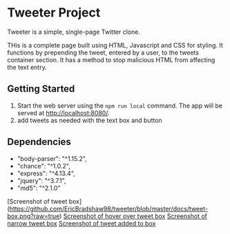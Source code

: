 # Tweeter Project

Tweeter is a simple, single-page Twitter clone.

THis is a complete page built using HTML, Javascript and CSS for styling. It functions by prepending the tweet, entered by a user, to the tweets container section. It has a method to stop malicious HTML from affecting the text entry.

## Getting Started


1. Start the web server using the `npm run local` command. The app will be served at <http://localhost:8080/>.
2. add tweets as needed with the text box and button

## Dependencies

- "body-parser": "^1.15.2",
-   "chance": "^1.0.2",
-   "express": "^4.13.4",
-   "jquery": "^3.7.1",
-   "md5": "^2.1.0"

  [Screenshot of tweet box] (https://github.com/EricBradshaw98/tweeter/blob/master/docs/tweet-box.png?raw=true)
[Screenshot of hover over tweet box](https://github.com/EricBradshaw98/tweeter/blob/master/docs/hover-over.png?raw=true)
[Screenshot of narrow tweet box](https://github.com/EricBradshaw98/tweeter/blob/master/docs/narrow-tweet.png)
[Screenshot of tweet added to box](https://github.com/EricBradshaw98/tweeter/blob/master/docs/tweet-added.png?raw=true)
